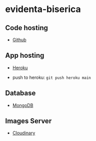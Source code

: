 
# evidenta-biserica

## Code hosting

- [Github](https://github.com/campanflaviu/evidenta-biserica)

## App hosting

- [Heroku](https://dashboard.heroku.com/apps/evidenta-biserica)

- push to heroku: `git push heroku main`

## Database

- [MongoDB](https://cloud.mongodb.com/v2/625bcc92a5bbe76a278e0309#clusters/detail/Cluster0)

## Images Server

- [Cloudinary](https://cloudinary.com/console/c-d49b918c4bed7e69c826a32bf7ab5a)
